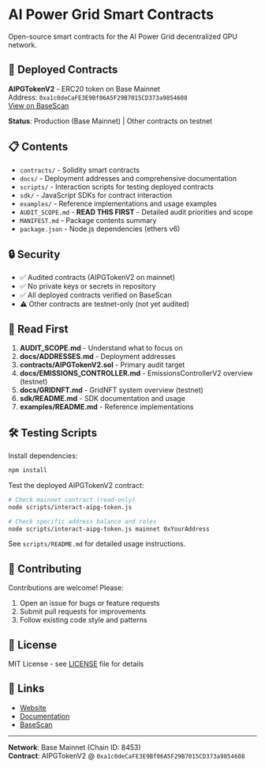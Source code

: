 # AI Power Grid Smart Contracts

Open-source smart contracts for the AI Power Grid decentralized GPU network.

## 🎯 Deployed Contracts

**AIPGTokenV2** - ERC20 token on Base Mainnet  
Address: `0xa1c0deCaFE3E9Bf06A5F29B7015CD373a9854608`  
[View on BaseScan](https://basescan.org/address/0xa1c0deCaFE3E9Bf06A5F29B7015CD373a9854608)

**Status**: Production (Base Mainnet) | Other contracts on testnet

## 📋 Contents

- `contracts/` - Solidity smart contracts
- `docs/` - Deployment addresses and comprehensive documentation
- `scripts/` - Interaction scripts for testing deployed contracts
- `sdk/` - JavaScript SDKs for contract interaction
- `examples/` - Reference implementations and usage examples
- `AUDIT_SCOPE.md` - **READ THIS FIRST** - Detailed audit priorities and scope
- `MANIFEST.md` - Package contents summary
- `package.json` - Node.js dependencies (ethers v6)

## 🔒 Security

- ✅ Audited contracts (AIPGTokenV2 on mainnet)
- ✅ No private keys or secrets in repository
- ✅ All deployed contracts verified on BaseScan
- ⚠️ Other contracts are testnet-only (not yet audited)

## 📖 Read First

1. **AUDIT_SCOPE.md** - Understand what to focus on
2. **docs/ADDRESSES.md** - Deployment addresses
3. **contracts/AIPGTokenV2.sol** - Primary audit target
4. **docs/EMISSIONS_CONTROLLER.md** - EmissionsControllerV2 overview (testnet)
5. **docs/GRIDNFT.md** - GridNFT system overview (testnet)
6. **sdk/README.md** - SDK documentation and usage
7. **examples/README.md** - Reference implementations

## 🛠️ Testing Scripts

Install dependencies:
```bash
npm install
```

Test the deployed AIPGTokenV2 contract:
```bash
# Check mainnet contract (read-only)
node scripts/interact-aipg-token.js

# Check specific address balance and roles
node scripts/interact-aipg-token.js mainnet 0xYourAddress
```

See `scripts/README.md` for detailed usage instructions.

## 🤝 Contributing

Contributions are welcome! Please:
1. Open an issue for bugs or feature requests
2. Submit pull requests for improvements
3. Follow existing code style and patterns

## 📜 License

MIT License - see [LICENSE](LICENSE) file for details

## 🔗 Links

- [Website](https://aipowergrid.io)
- [Documentation](https://docs.aipowergrid.io)
- [BaseScan](https://basescan.org/address/0xa1c0deCaFE3E9Bf06A5F29B7015CD373a9854608)

---

**Network**: Base Mainnet (Chain ID: 8453)  
**Contract**: AIPGTokenV2 @ `0xa1c0deCaFE3E9Bf06A5F29B7015CD373a9854608`
